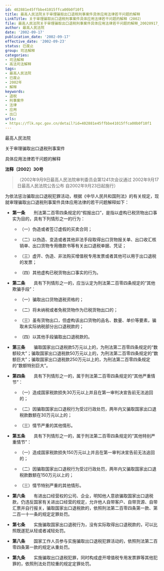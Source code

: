 ```yaml
---
id: 402881e45ffbbe41015ffca00b0f10f1
title: 最高人民法院关于审理骗取出口退税刑事案件具体应用法律若干问题的解释
LinkTitle: 关于审理骗取出口退税刑事案件具体应用法律若干问题的解释（2002）
file: 最高人民法院关于审理骗取出口退税刑事案件具体应用法律若干问题的解释_20020917_402881e45ffbbe41015ffca00b0f10f1.docx
author: 最高人民法院
date: '2002-09-17'
publication_date: '2002-09-17'
effective_date: '2002-09-23'
status: 已废止
group: 司法解释
categories:
- 司法解释
- 高法司法解释
tags:
- 最高人民法院
- 已废止
- 2002年
- 解释
keywords:
- 退税
- 刑事案件
- 法律
- 应用
- 出口
urls:
- https://flk.npc.gov.cn/detail?id=402881e45ffbbe41015ffca00b0f10f1
---
```


最高人民法院

关于审理骗取出口退税刑事案件

具体应用法律若干问题的解释

**法释〔2002〕30号**

> （2002年9月9日最高人民法院审判委员会第1241次会议通过 2002年9月17日最高人民法院公告公布 自2002年9月23日起施行）

为依法惩治骗取出口退税犯罪活动，根据《中华人民共和国刑法》的有关规定，现就审理骗取出口退税刑事案件具体应用法律的若干问题解释如下：

- **第一条**　　刑法第二百零四条规定的“假报出口”，是指以虚构已税货物出口事实为目的，具有下列情形之一的行为：

  - （一）伪造或者签订虚假的买卖合同；

  - （二）以伪造、变造或者其他非法手段取得出口货物报关单、出口收汇核销单、出口货物专用缴款书等有关出口退税单据、凭证；

  - （三）虚开、伪造、非法购买增值税专用发票或者其他可以用于出口退税的发票；

  - （四）其他虚构已税货物出口事实的行为。

- **第二条**　　具有下列情形之一的，应当认定为刑法第二百零四条规定的“其他欺骗手段”：

  - （一）骗取出口货物退税资格的；

  - （二）将未纳税或者免税货物作为已税货物出口的；

  - （三）虽有货物出口，但虚构该出口货物的品名、数量、单价等要素，骗取未实际纳税部分出口退税款的；

  - （四）以其他手段骗取出口退税款的。

- **第三条**　　骗取国家出口退税款5万元以上的，为刑法第二百零四条规定的“数额较大”；骗取国家出口退税款50万元以上的，为刑法第二百零四条规定的“数额巨大”；骗取国家出口退税款250万元以上的，为刑法第二百零四条规定的“数额特别巨大”。

- **第四条**　　具有下列情形之一的，属于刑法第二百零四条规定的“其他严重情节”：

  - （一）造成国家税款损失30万元以上并且在第一审判决宣告前无法追回的；

  - （二）因骗取国家出口退税行为受过行政处罚，两年内又骗取国家出口退税款数额在30万元以上的；

  - （三）情节严重的其他情形。

- **第五条**　　具有下列情形之一的，属于刑法第二百零四条规定的“其他特别严重情节”：

  - （一）造成国家税款损失150万元以上并且在第一审判决宣告前无法追回的；

  - （二）因骗取国家出口退税行为受过行政处罚，两年内又骗取国家出口退税款数额在150万元以上的；

  - （三）情节特别严重的其他情形。

- **第六条**　　有进出口经营权的公司、企业，明知他人意欲骗取国家出口退税款，仍违反国家有关进出口经营的规定，允许他人自带客户、自带货源、自带汇票并自行报关，骗取国家出口退税款的，依照刑法第二百零四条第一款、第二百一十一条的规定定罪处罚。

- **第七条**　　实施骗取国家出口退税行为，没有实际取得出口退税款的，可以比照既遂犯从轻或者减轻处罚。

- **第八条**　　国家工作人员参与实施骗取出口退税犯罪活动的，依照刑法第二百零四条第一款的规定从重处罚。

- **第九条**　　实施骗取出口退税犯罪，同时构成虚开增值税专用发票罪等其他犯罪的，依照刑法处罚较重的规定定罪处罚。
